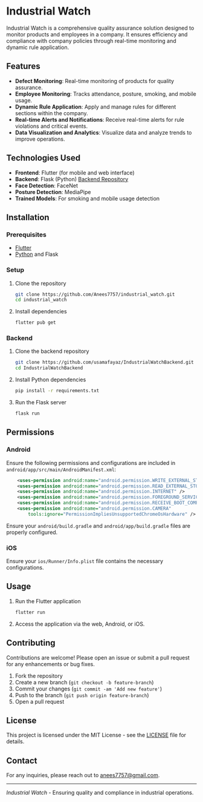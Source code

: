 # Industrial Watch

Industrial Watch is a comprehensive quality assurance solution designed to monitor products and employees in a company. It ensures efficiency and compliance with company policies through real-time monitoring and dynamic rule application.

## Features

- **Defect Monitoring**: Real-time monitoring of products for quality assurance.
- **Employee Monitoring**: Tracks attendance, posture, smoking, and mobile usage.
- **Dynamic Rule Application**: Apply and manage rules for different sections within the company.
- **Real-time Alerts and Notifications**: Receive real-time alerts for rule violations and critical events.
- **Data Visualization and Analytics**: Visualize data and analyze trends to improve operations.

## Technologies Used

- **Frontend**: Flutter (for mobile and web interface)
- **Backend**: Flask (Python) [Backend Repository](https://github.com/usamafayaz/IndustrialWatchBackend)
- **Face Detection**: FaceNet
- **Posture Detection**: MediaPipe
- **Trained Models**: For smoking and mobile usage detection

## Installation

### Prerequisites

- [Flutter](https://flutter.dev/docs/get-started/install)
- [Python](https://www.python.org/downloads/) and Flask

### Setup

1. Clone the repository
    ```bash
    git clone https://github.com/Anees7757/industrial_watch.git
    cd industrial_watch
    ```

2. Install dependencies
    ```bash
    flutter pub get
    ```

### Backend

1. Clone the backend repository
    ```bash
    git clone https://github.com/usamafayaz/IndustrialWatchBackend.git
    cd IndustrialWatchBackend
    ```

2. Install Python dependencies
    ```bash
    pip install -r requirements.txt
    ```

3. Run the Flask server
    ```bash
    flask run
    ```

## Permissions

### Android

Ensure the following permissions and configurations are included in `android/app/src/main/AndroidManifest.xml`:
```xml
    <uses-permission android:name="android.permission.WRITE_EXTERNAL_STORAGE" />
    <uses-permission android:name="android.permission.READ_EXTERNAL_STORAGE" />
    <uses-permission android:name="android.permission.INTERNET" />
    <uses-permission android:name="android.permission.FOREGROUND_SERVICE" />
    <uses-permission android:name="android.permission.RECEIVE_BOOT_COMPLETED" />
    <uses-permission android:name="android.permission.CAMERA"
        tools:ignore="PermissionImpliesUnsupportedChromeOsHardware" />
```

Ensure your `android/build.gradle` and `android/app/build.gradle` files are properly configured.

### iOS

Ensure your `ios/Runner/Info.plist` file contains the necessary configurations.

## Usage

1. Run the Flutter application
    ```bash
    flutter run
    ```

2. Access the application via the web, Android, or iOS.

## Contributing

Contributions are welcome! Please open an issue or submit a pull request for any enhancements or bug fixes.

1. Fork the repository
2. Create a new branch (`git checkout -b feature-branch`)
3. Commit your changes (`git commit -am 'Add new feature'`)
4. Push to the branch (`git push origin feature-branch`)
5. Open a pull request

## License

This project is licensed under the MIT License - see the [LICENSE](LICENSE) file for details.

## Contact

For any inquiries, please reach out to [anees7757@gmail.com](mailto:anees7757@gmail.com).

---

*Industrial Watch* - Ensuring quality and compliance in industrial operations.